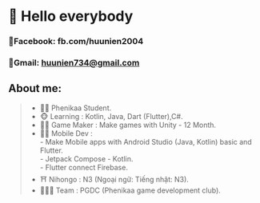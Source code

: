 # 👋 Hello everybody 
 ### 📖Facebook: fb.com/huunien2004
 ### 📨Gmail: huunien734@gmail.com
## About me:
>- 👨‍🎓 Phenikaa Student.
>- 🐵 Learning : Kotlin, Java, Dart (Flutter),C#.
>- 👨‍💻 Game Maker : Make games with Unity - 12 Month.
>- 👨‍💻 Mobile Dev :  
    - Make Mobile apps with Android Studio (Java, Kotlin) basic and Flutter.  
    - Jetpack Compose - Kotlin.  
    - Flutter connect Firebase.  
>- ⛩️ Nihongo : N3 (Ngoại ngữ: Tiếng nhật: N3).
>- 🧑‍🤝‍🧑 Team : PGDC (Phenikaa game development club).
